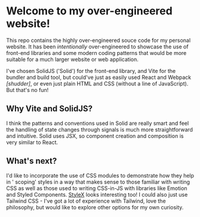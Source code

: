 # Welcome to my over-engineered website!

This repo contains the highly over-engineered souce code for my personal
website. It has been _intentionally_ over-engineered to showcase the use of
front-end libraries and some modern coding patterns that would be more suitable
for a much larger website or web application.

I've chosen SolidJS ('Solid') for the front-end library, and Vite for the
bundler and build tool, but could've just as easily used React and Webpack
_\[shudder\]_, or even just plain HTML and CSS (without a line of JavaScript).
But that's no fun!

## Why Vite and SolidJS?

I think the patterns and conventions used in Solid are really smart and feel the
handling of state changes through signals is much more straightforward and
intuitive. Solid uses JSX, so component creation and composition is very similar
to React.

## What's next?

I'd like to incorporate the use of CSS modules to demonstrate how they help in '
scoping' styles in a way that makes sense to those familiar with writing CSS as
well as those used to writing CSS-in-JS with libraries like Emotion and Styled
Components. [StyleX](https://stylex-docusaurus.vercel.app/)
looks interesting too! I could also just use Tailwind CSS - I've got a lot of
experience with Tailwind, love the philosophy, but would like to explore other
options for my own curiosity.
